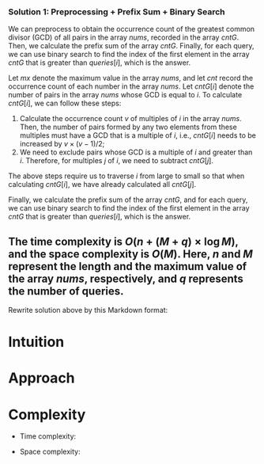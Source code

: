 ### Solution 1: Preprocessing + Prefix Sum + Binary Search

We can preprocess to obtain the occurrence count of the greatest common divisor (GCD) of all pairs in the array $\textit{nums}$, recorded in the array $\textit{cntG}$. Then, we calculate the prefix sum of the array $\textit{cntG}$. Finally, for each query, we can use binary search to find the index of the first element in the array $\textit{cntG}$ that is greater than $\textit{queries}[i]$, which is the answer.

Let $\textit{mx}$ denote the maximum value in the array $\textit{nums}$, and let $\textit{cnt}$ record the occurrence count of each number in the array $\textit{nums}$. Let $\textit{cntG}[i]$ denote the number of pairs in the array $\textit{nums}$ whose GCD is equal to $i$. To calculate $\textit{cntG}[i]$, we can follow these steps:

1. Calculate the occurrence count $v$ of multiples of $i$ in the array $\textit{nums}$. Then, the number of pairs formed by any two elements from these multiples must have a GCD that is a multiple of $i$, i.e., $\textit{cntG}[i]$ needs to be increased by $v \times (v - 1) / 2$;
2. We need to exclude pairs whose GCD is a multiple of $i$ and greater than $i$. Therefore, for multiples $j$ of $i$, we need to subtract $\textit{cntG}[j]$.

The above steps require us to traverse $i$ from large to small so that when calculating $\textit{cntG}[i]$, we have already calculated all $\textit{cntG}[j]$.

Finally, we calculate the prefix sum of the array $\textit{cntG}$, and for each query, we can use binary search to find the index of the first element in the array $\textit{cntG}$ that is greater than $\textit{queries}[i]$, which is the answer.

The time complexity is $O(n + (M + q) \times \log M)$, and the space complexity is $O(M)$. Here, $n$ and $M$ represent the length and the maximum value of the array $\textit{nums}$, respectively, and $q$ represents the number of queries.
---
Rewrite solution above by this Markdown format:

# Intuition
<!-- Describe your first thoughts on how to solve this problem. -->

# Approach
<!-- Describe your approach to solving the problem. -->

# Complexity
- Time complexity:
<!-- Add your time complexity here, e.g. $$O(n)$$ -->

- Space complexity:
<!-- Add your space complexity here, e.g. $$O(n)$$ -->
